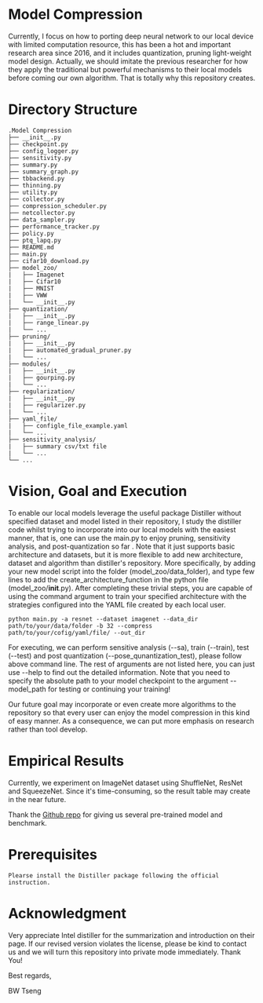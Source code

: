 # Model Compression

Currently, I focus on how to porting deep neural network to our local device with limited computation resource, this has been a hot and important research area since 2016, and it includes quantization, pruning light-weight model design. Actually, we should imitate the previous researcher for how they apply the traditional but powerful mechanisms to their local models before coming our own algorithm. That is totally why this repository creates.

# Directory Structure 

```
.Model Compression
├── __init__.py
├── checkpoint.py
├── config_logger.py
├── sensitivity.py
├── summary.py
├── summary_graph.py
├── tbbackend.py
├── thinning.py
├── utility.py
├── collector.py
├── compression_scheduler.py
├── netcollector.py
├── data_sampler.py
├── performance_tracker.py
├── policy.py
├── ptq_lapq.py
├── README.md
├── main.py
├── cifar10_download.py
├── model_zoo/
|	├── Imagenet
|	├── Cifar10
|	├── MNIST
|	├── VWW
|	└── __init__.py
├── quantization/
|	├── __init__.py
|	├── range_linear.py
|	└── ...
├── pruning/
|	├── __init__.py
|	├── automated_gradual_pruner.py
|	└── ...
├── modules/
|	├── __init__.py
|	├── gourping.py
|	└── ...
├── regularization/
|	├── __init__.py
|	├── regularizer.py
|	└── ...
├── yaml_file/
|	├── configle_file_example.yaml
|	└── ...
├── sensitivity_analysis/
|	├── summary csv/txt file
|	└── ...
└── ...

```

# Vision, Goal and Execution   

To enable our local models leverage the useful package Distiller without specified dataset and model listed in their repository, I study the distiller code whilst trying to incorporate into our local models with the easiest manner, that is, one can use the main.py to enjoy pruning, sensitivity analysis, and post-quantization so far . Note that it just supports  basic architecture and datasets, but it is more flexible to add new architecture, dataset and algorithm than distiller's repository.  More specifically,  by adding your new model script into the folder (model_zoo/data_folder), and type few lines to add the create_architecture_function in the python file (model_zoo/__init__.py). After completing these trivial steps, you are capable of using the command argument to train your specified architecture with the strategies configured into the YAML file created by each local user. 

```
python main.py -a resnet --dataset imagenet --data_dir path/to/your/data/folder -b 32 --compress path/to/your/cofig/yaml/file/ --out_dir
```

For executing, we can perform sensitive analysis (--sa), train (--train), test (--test) and post quantization (--pose_qunantization_test), please follow above command line. The rest of arguments are not listed here, you can just use --help to find out the detailed information. Note that you need to specify the absolute path to your model checkpoint to the argument --model_path for testing or continuing your training!

Our future goal may incorporate or even create more algorithms to the repository so that every user can enjoy the model compression in this kind of easy manner. As a consequence, we can put more emphasis on research rather than tool develop.

# Empirical Results

Currently, we experiment on ImageNet dataset using ShuffleNet, ResNet and SqueezeNet. Since it's time-consuming, so the result table may create in the near future.

Thank the [Github repo](https://github.com/huyvnphan/PyTorch-CIFAR10/tree/master/cifar10_models ) for giving us several pre-trained model and benchmark.

# Prerequisites

```
Plearse install the Distiller package following the official instruction.
```

# Acknowledgment

Very appreciate Intel distiller for the summarization and introduction on their page. If our revised version violates the license, please be kind to contact us and we will turn this repository into private mode immediately. Thank You!

Best regards,

BW Tseng
